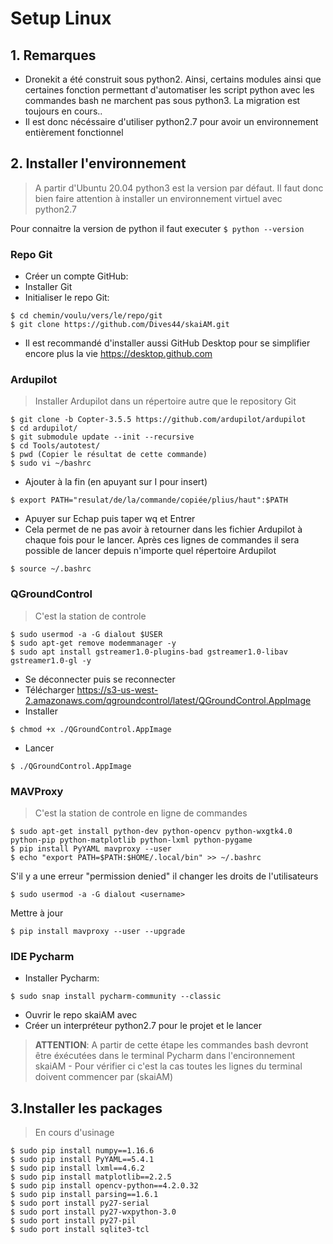 # Setup Linux
## 1. Remarques
* Dronekit a été construit sous python2. Ainsi, certains modules ainsi que certaines fonction
permettant d'automatiser les script python avec les commandes bash ne marchent pas sous python3.
La migration est toujours en cours..
* Il est donc nécéssaire d'utiliser python2.7 pour avoir un environnement entièrement fonctionnel
## 2. Installer l'environnement
> A partir d'Ubuntu 20.04 python3 est la version par défaut. Il faut donc bien faire attention à
installer un environnement virtuel avec python2.7

Pour connaitre la version de python il faut executer `$ python --version` 
### Repo Git
* Créer un compte GitHub:
* Installer Git
* Initialiser le repo Git:
 >
    $ cd chemin/voulu/vers/le/repo/git
    $ git clone https://github.com/Dives44/skaiAM.git
* Il est recommandé d'installer aussi GitHub Desktop pour se simplifier encore plus la vie
https://desktop.github.com

### Ardupilot
> Installer Ardupilot dans un répertoire autre que le repository Git
>
    $ git clone -b Copter-3.5.5 https://github.com/ardupilot/ardupilot
    $ cd ardupilot/
    $ git submodule update --init --recursive
    $ cd Tools/autotest/
    $ pwd (Copier le résultat de cette commande)
    $ sudo vi ~/bashrc
* Ajouter à la fin (en apuyant sur I pour insert)
>
    $ export PATH="resulat/de/la/commande/copiée/plius/haut":$PATH
* Apuyer sur Echap puis taper wq et Entrer
* Cela permet de ne pas avoir à retourner dans les fichier Ardupilot à chaque fois pour le lancer. Après ces
lignes de commandes il sera possible de lancer depuis n'importe quel répertoire Ardupilot
>
    $ source ~/.bashrc
    

### QGroundControl
> C'est la station de controle
>
    $ sudo usermod -a -G dialout $USER
    $ sudo apt-get remove modemmanager -y
    $ sudo apt install gstreamer1.0-plugins-bad gstreamer1.0-libav gstreamer1.0-gl -y
* Se déconnecter puis se reconnecter
* Télécharger https://s3-us-west-2.amazonaws.com/qgroundcontrol/latest/QGroundControl.AppImage
* Installer
>   
    $ chmod +x ./QGroundControl.AppImage
* Lancer
>
    $ ./QGroundControl.AppImage

### MAVProxy
> C'est la station de controle en ligne de commandes
>
    $ sudo apt-get install python-dev python-opencv python-wxgtk4.0 python-pip python-matplotlib python-lxml python-pygame
    $ pip install PyYAML mavproxy --user
    $ echo "export PATH=$PATH:$HOME/.local/bin" >> ~/.bashrc
S'il y a une erreur "permission denied" il changer les droits de l'utilisateurs
>
    $ sudo usermod -a -G dialout <username>
Mettre à jour
>
    $ pip install mavproxy --user --upgrade


### IDE Pycharm
* Installer Pycharm: 
>
    $ sudo snap install pycharm-community --classic
* Ouvrir le repo skaiAM avec 
* Créer un interpréteur python2.7 pour le projet et le lancer
> **ATTENTION**: A partir de cette étape les commandes bash devront être éxécutées dans 
le terminal Pycharm dans l'encironnement skaiAM - Pour vérifier ci c'est la cas toutes
les lignes du terminal doivent commencer par (skaiAM)

## 3.Installer les packages
> En cours d'usinage
>
    $ sudo pip install numpy==1.16.6
    $ sudo pip install PyYAML==5.4.1
    $ sudo pip install lxml==4.6.2
    $ sudo pip install matplotlib==2.2.5
    $ sudo pip install opencv-python==4.2.0.32
    $ sudo pip install parsing==1.6.1
    $ sudo port install py27-serial
    $ sudo port install py27-wxpython-3.0
    $ sudo port install py27-pil
    $ sudo port install sqlite3-tcl